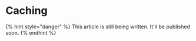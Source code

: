 # Caching

{% hint style="danger" %}
This article is still being written. It'll be published soon.
{% endhint %}
